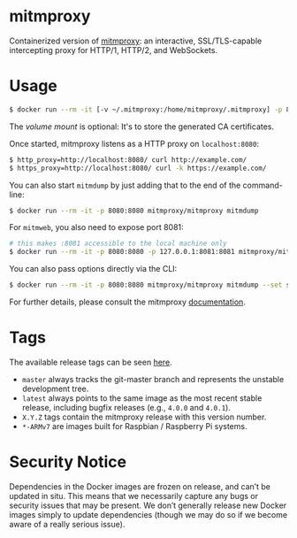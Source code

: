 # mitmproxy

Containerized version of [mitmproxy](https://mitmproxy.org/): an interactive, SSL/TLS-capable intercepting proxy for HTTP/1, HTTP/2, and WebSockets.

# Usage

```sh
$ docker run --rm -it [-v ~/.mitmproxy:/home/mitmproxy/.mitmproxy] -p 8080:8080 mitmproxy/mitmproxy
```
The *volume mount* is optional: It's to store the generated CA certificates.

Once started, mitmproxy listens as a HTTP proxy on `localhost:8080`:
```sh
$ http_proxy=http://localhost:8080/ curl http://example.com/
$ https_proxy=http://localhost:8080/ curl -k https://example.com/
```

You can also start `mitmdump` by just adding that to the end of the command-line:
```sh
$ docker run --rm -it -p 8080:8080 mitmproxy/mitmproxy mitmdump
```

For `mitmweb`, you also need to expose port 8081:
```sh
# this makes :8081 accessible to the local machine only
$ docker run --rm -it -p 8080:8080 -p 127.0.0.1:8081:8081 mitmproxy/mitmproxy mitmweb --web-iface 0.0.0.0
```

You can also pass options directly via the CLI:
```sh
$ docker run --rm -it -p 8080:8080 mitmproxy/mitmproxy mitmdump --set ssl_insecure=true
```

For further details, please consult the mitmproxy [documentation](http://docs.mitmproxy.org/en/stable/).

# Tags

The available release tags can be seen
[here](https://hub.docker.com/r/mitmproxy/mitmproxy/tags/).

* `master` always tracks the git-master branch and represents the unstable development tree.
* `latest` always points to the same image as the most recent stable release, including bugfix releases (e.g., `4.0.0` and `4.0.1`).
* `X.Y.Z` tags contain the mitmproxy release with this version number.  
* `*-ARMv7` are images built for Raspbian / Raspberry Pi systems.

# Security Notice

Dependencies in the Docker images are frozen on release, and can’t be updated in
situ. This means that we necessarily capture any bugs or security issues that
may be present. We don’t generally release new Docker images simply to update
dependencies (though we may do so if we become aware of a really serious issue).
